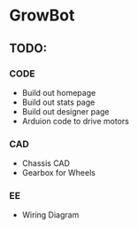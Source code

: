# GrowBot

## TODO:

### CODE
- Build out homepage
- Build out stats page
- Build out designer page
- Arduion code to drive motors

### CAD
- Chassis CAD
- Gearbox for Wheels

### EE
- Wiring Diagram
